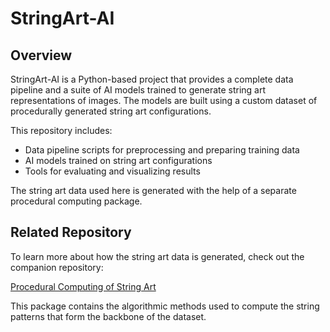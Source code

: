 # StringArt-AI

## Overview

StringArt-AI is a Python-based project that provides a complete data pipeline and a suite of AI models trained to generate string art representations of images. The models are built using a custom dataset of procedurally generated string art configurations.

This repository includes:

- Data pipeline scripts for preprocessing and preparing training data
- AI models trained on string art configurations
- Tools for evaluating and visualizing results

The string art data used here is generated with the help of a separate procedural computing package.
    
## Related Repository

To learn more about how the string art data is generated, check out the companion repository:

[Procedural Computing of String Art](https://github.com/skpha13/Procedural-Computing-of-String-Art/tree/main/docs)

This package contains the algorithmic methods used to compute the string patterns that form the backbone of the dataset.